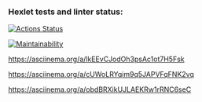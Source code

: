 ### Hexlet tests and linter status:
[![Actions Status](https://github.com/vkaplin/frontend-project-lvl1/workflows/hexlet-check/badge.svg)](https://github.com/vkaplin/frontend-project-lvl1/actions)

[![Maintainability](https://api.codeclimate.com/v1/badges/a99a88d28ad37a79dbf6/maintainability)](https://codeclimate.com/github/codeclimate/codeclimate/maintainability)

https://asciinema.org/a/lkEEvCJodOh3psAc1ot7H5Fsk

https://asciinema.org/a/cUWoLRYqim9q5JAPVFqFNK2vq

https://asciinema.org/a/obdBRXikUJLAEKRw1rRNC6seC